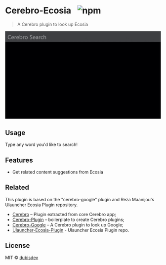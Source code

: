 # Cerebro-Ecosia &nbsp; ![npm](https://img.shields.io/npm/v/cerebro-ecosia?color=green)

> A Cerebro plugin to look up Ecosia

![](screenshot.gif)

## Usage

Type any word you'd like to search!

## Features

- Get related content suggestions from Ecosia

## Related

This plugin is based on the "cerebro-google" plugin and Reza Maanijou's Ulauncher Ecosia Plugin repository.

- [Cerebro](http://github.com/KELiON/cerebro) – Plugin extracted from core Cerebro app;
- [Cerebro-Plugin](http://github.com/KELiON/cerebro-plugin) – boilerplate to create Cerebro plugins;
- [Cerebro-Google](https://github.com/KELiON/cerebro-google) – A Cerebro plugin to look up Google;
- [Ulauncher-Ecosia-Plugin](https://github.com/maanijou/ulauncher-ecosia-search) - Ulauncher Ecosia Plugin repo.

## License

MIT © [dubisdev](https://dubis.dev)
